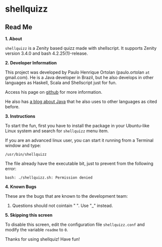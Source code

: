 shellquizz
==========

Read Me
-------

**1. About**

`shellquizz` is a Zenity based quizz made with shellscript. It supports Zenity version 3.4.0 and bash 4.2.25(1)-release.

**2. Developer Information**

This project was developed by Paulo Henrique Ortolan (paulo.ortolan `at` gmail.com). He is a Java developer in Brazil, but he also develops in other languages as Haskell, Scala and Shellscript just for fun.

Access his page on [github](https://github.com/ortolanph) for more information.

He also has [a blog about Java](http://javalotofbeans.blogspot.com.br/) that he also uses to other languages as cited before.

**3. Instructions**

To start the fun, first you have to install the package in your Ubuntu-like Linux system and search for `shellquizz` menu item.

If you are an advanced linux user, you can start it running from a Terminal window and type:

`/usr/bin/shellquizz`

The file already have the executable bit, just to prevent from the following error:

`bash: ./shellquizz.sh: Permission denied`

**4. Known Bugs**

These are the bugs that are known to the development team:

   1. Questions should not cointain " ". Use "_" instead.

**5. Skipping this screen**

To disable this screen, edit the configuration file `shellquizz.conf` and modify the variable `readme` to `0`.

Thanks for using shellquiz! Have fun!